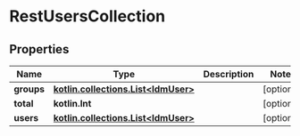 
# RestUsersCollection

## Properties
| Name | Type | Description | Notes |
| ------------ | ------------- | ------------- | ------------- |
| **groups** | [**kotlin.collections.List&lt;IdmUser&gt;**](IdmUser.md) |  |  [optional] |
| **total** | **kotlin.Int** |  |  [optional] |
| **users** | [**kotlin.collections.List&lt;IdmUser&gt;**](IdmUser.md) |  |  [optional] |
